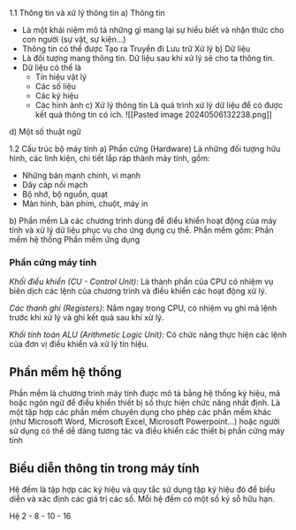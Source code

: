 1.1 Thông tin và xử lý thông tin 
a) Thông tin
- Là một khái niệm mô tả những gì mang lại sự hiểu biết và nhận thức cho con người (sự vật, sự kiện...)
- Thông tin có thể được
	Tạo ra
	Truyền đi
	Lưu trữ
	Xử lý
b) Dữ liệu
- Là đối tượng mang thông tin. Dữ liệu sau khi xử lý sẽ cho ta thông tin.
- Dữ liệu có thể là
	- Tín hiệu vật lý
	- Các số liệu
	- Các ký hiệu
	- Các hình ảnh
c) Xử lý thông tin
Là quá trình xử lý dữ liệu để có được kết quả thông tin có ích.
![[Pasted image 20240506132238.png]]

d) Một số thuật ngữ

1.2 Cấu trúc bộ máy tính
a) Phần cứng (Hardware)
Là những đối tượng hữu hình, các linh kiện, chi tiết lắp ráp thành máy tính, gồm:
- Những bản mạnh chính, vi mạnh
- Dây cáp nối mạch
- Bộ nhớ, bộ nguồn, quạt
- Màn hình, bàn phím, chuột, máy in
  
b) Phần mềm
Là các chương trình dùng để điều khiển hoạt động của máy tính và xử lý dữ liệu phục vụ cho ứng dụng cụ thể.
Phần mềm gồm:
	Phần mềm hệ thống
	Phần mềm ứng dụng
### Phần cứng máy tính

_Khối điều khiển (CU - Control Unit)_: Là thành phần của CPU có nhiệm vụ biên dịch các lệnh của chương trình và điều khiển các hoạt động xử lý.

_Các thanh ghi (Registers)_: Nằm ngay trong CPU, có nhiệm vụ ghi mã lệnh trước khi xử lý và ghi kết quả sau khi xử lý.  

_Khối tính toán ALU (Arithmetic Logic Unit)_: Có chức năng thực hiện các lệnh của đơn vị điều khiển và xử lý tín hiệu.

## Phần mềm hệ thống 
Phần mềm là chương trình máy tính được mô tả bằng hệ thống ký hiệu, mã hoặc ngôn ngữ để điều khiển thiết bị số thực hiện chức năng nhất định.
Là một tập hợp các phần mềm chuyên dụng cho phép các phần mềm khác (như Microsoft Word, Microsoft Excel, Microsoft Powerpoint…) hoặc người sử dụng có thể dễ dàng tương tác và điều khiển các thiết bị phần cứng máy tính

## Biểu diễn thông tin trong máy tính
Hệ đếm là tập hợp các ký hiệu và quy tắc sử dụng tập ký hiệu đó để biểu diễn và xác định các giá trị các số.
Mỗi hệ đếm có một số ký sỗ hữu hạn.

Hệ 2 - 8 - 10 - 16

